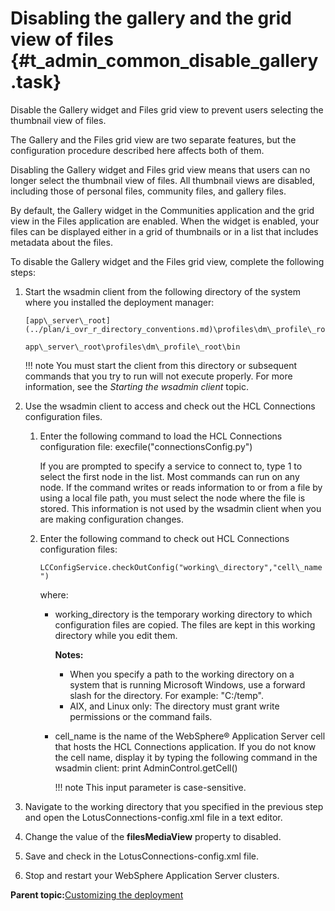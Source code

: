 # Disabling the gallery and the grid view of files {#t_admin_common_disable_gallery .task}

Disable the Gallery widget and Files grid view to prevent users selecting the thumbnail view of files.

The Gallery and the Files grid view are two separate features, but the configuration procedure described here affects both of them.

Disabling the Gallery widget and Files grid view means that users can no longer select the thumbnail view of files. All thumbnail views are disabled, including those of personal files, community files, and gallery files.

By default, the Gallery widget in the Communities application and the grid view in the Files application are enabled. When the widget is enabled, your files can be displayed either in a grid of thumbnails or in a list that includes metadata about the files.

To disable the Gallery widget and the Files grid view, complete the following steps:

1.  Start the wsadmin client from the following directory of the system where you installed the deployment manager:

    ```
    [app\_server\_root](../plan/i_ovr_r_directory_conventions.md)\profiles\dm\_profile\_root\bin
    ```

    ```
    app\_server\_root\profiles\dm\_profile\_root\bin
    ```

    !!! note
    You must start the client from this directory or subsequent commands that you try to run will not execute properly. For more information, see the *Starting the wsadmin client* topic.

2.  Use the wsadmin client to access and check out the HCL Connections configuration files.

    1.  Enter the following command to load the HCL Connections configuration file: execfile\("connectionsConfig.py"\)

        If you are prompted to specify a service to connect to, type 1 to select the first node in the list. Most commands can run on any node. If the command writes or reads information to or from a file by using a local file path, you must select the node where the file is stored. This information is not used by the wsadmin client when you are making configuration changes.

    2.  Enter the following command to check out HCL Connections configuration files:

        `LCConfigService.checkOutConfig("working\_directory","cell\_name")`

        where:

        -   working\_directory is the temporary working directory to which configuration files are copied. The files are kept in this working directory while you edit them.

            **Notes:**

            -   When you specify a path to the working directory on a system that is running Microsoft Windows, use a forward slash for the directory. For example: "C:/temp".
            -   AIX, and Linux only: The directory must grant write permissions or the command fails.
        -   cell\_name is the name of the WebSphere® Application Server cell that hosts the HCL Connections application. If you do not know the cell name, display it by typing the following command in the wsadmin client: print AdminControl.getCell\(\)

            !!! note
    This input parameter is case-sensitive.

3.  Navigate to the working directory that you specified in the previous step and open the LotusConnections-config.xml file in a text editor.

4.  Change the value of the **filesMediaView** property to disabled.

5.  Save and check in the LotusConnections-config.xml file.

6.  Stop and restart your WebSphere Application Server clusters.


**Parent topic:**[Customizing the deployment](../admin/c_admin_common_customizing.md)

